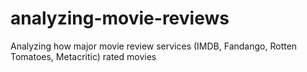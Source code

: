 # analyzing-movie-reviews
Analyzing how major movie review services (IMDB, Fandango, Rotten Tomatoes, Metacritic) rated movies
